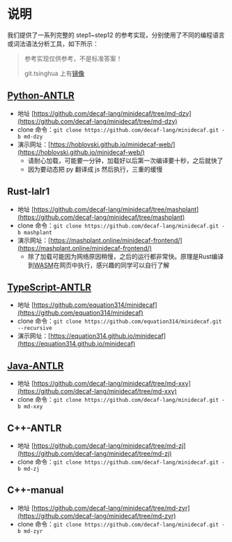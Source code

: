 # 说明

我们提供了一系列完整的 step1~step12 的参考实现，分别使用了不同的编程语言或词法语法分析工具，如下所示：

> 参考实现仅供参考，不是标准答案！
>
> git.tsinghua 上有[镜像](https://git.tsinghua.edu.cn/decaf-lang/minidecaf)

## [Python-ANTLR](python-dzy.md)

* 地址 [https://github.com/decaf-lang/minidecaf/tree/md-dzy](https://github.com/decaf-lang/minidecaf/tree/md-dzy)
* clone 命令：`git clone https://github.com/decaf-lang/minidecaf.git -b md-dzy`
* 演示网址：[https://hoblovski.github.io/minidecaf-web/](https://hoblovski.github.io/minidecaf-web/)
  * 请耐心加载，可能要一分钟，加载好以后第一次编译要十秒，之后就快了
  * 因为要动态把 py 翻译成 js 然后执行，三重的缓慢

## Rust-lalr1

* 地址 [https://github.com/decaf-lang/minidecaf/tree/mashplant](https://github.com/decaf-lang/minidecaf/tree/mashplant)
* clone 命令：`git clone https://github.com/decaf-lang/minidecaf.git -b mashplant`
* 演示网址：[https://mashplant.online/minidecaf-frontend/](https://mashplant.online/minidecaf-frontend/)
  * 除了加载可能因为网络原因稍慢，之后的运行都非常快。原理是Rust编译到[WASM](http://webassembly.org.cn/)在网页中执行，感兴趣的同学可以自行了解

## [TypeScript-ANTLR](typescript-jyk.md)

* 地址 [https://github.com/equation314/minidecaf](https://github.com/equation314/minidecaf)
* clone 命令：`git clone https://github.com/equation314/minidecaf.git --recursive`
* 演示网址：[https://equation314.github.io/minidecaf](https://equation314.github.io/minidecaf)

## [Java-ANTLR](java-xxy.md)

* 地址 [https://github.com/decaf-lang/minidecaf/tree/md-xxy](https://github.com/decaf-lang/minidecaf/tree/md-xxy)
* clone 命令：`git clone https://github.com/decaf-lang/minidecaf.git -b md-xxy`

## C++-ANTLR

* 地址 [https://github.com/decaf-lang/minidecaf/tree/md-zj](https://github.com/decaf-lang/minidecaf/tree/md-zj)
* clone 命令：`git clone https://github.com/decaf-lang/minidecaf.git -b md-zj`

## C++-manual

* 地址 [https://github.com/decaf-lang/minidecaf/tree/md-zyr](https://github.com/decaf-lang/minidecaf/tree/md-zyr)
* clone 命令：`git clone https://github.com/decaf-lang/minidecaf.git -b md-zyr`

